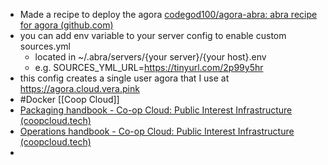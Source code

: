 - Made a recipe to deploy the agora [codegod100/agora-abra: abra recipe for agora (github.com)](https://github.com/codegod100/agora-abra)
- you can add env variable to your server config to enable custom sources.yml
	- located in ~/.abra/servers/{your server}/{your host}.env
	- e.g. SOURCES_YML_URL=https://tinyurl.com/2p99y5hr
- this config creates a single user agora that I use at https://agora.cloud.vera.pink
- #Docker [[Coop Cloud]]
- [Packaging handbook - Co-op Cloud: Public Interest Infrastructure (coopcloud.tech)](https://docs.coopcloud.tech/maintainers/handbook/)
- [Operations handbook - Co-op Cloud: Public Interest Infrastructure (coopcloud.tech)](https://docs.coopcloud.tech/operators/handbook/)
-
